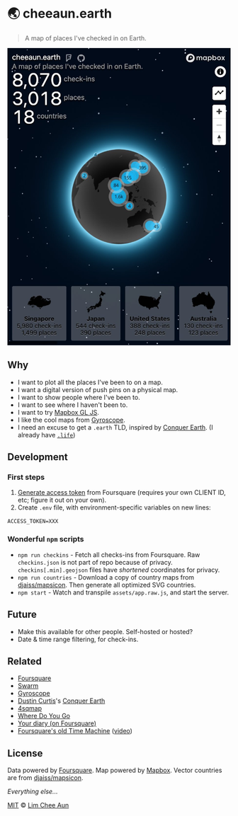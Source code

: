 # 🌏 cheeaun.earth

> A map of places I've checked in on Earth.

[![Screenshot](screenshots/screenshot-2.jpg)](https://cheeaun.earth/)

## Why

- I want to plot all the places I've been to on a map.
- I want a digital version of push pins on a physical map.
- I want to show people where I've been to.
- I want to see where I haven't been to.
- I want to try [Mapbox GL JS](https://www.mapbox.com/mapbox-gl-js/api/).
- I like the cool maps from [Gyroscope](https://gyrosco.pe/).
- I need an excuse to get a `.earth` TLD, inspired by [Conquer Earth](https://conquer.earth/). (I already have [`.life`](http://cheeaun.life/))

## Development

### First steps

1. [Generate access token](https://developer.foursquare.com/overview/auth) from Foursquare (requires your own CLIENT ID, etc; figure it out on your own).
2. Create `.env` file, with environment-specific variables on new lines:

```
ACCESS_TOKEN=XXX
```

### Wonderful `npm` scripts

- `npm run checkins` - Fetch all checks-ins from Foursquare. Raw `checkins.json` is not part of repo because of privacy. `checkins[.min].geojson` files have _shortened_ coordinates for privacy.
- `npm run countries` - Download a copy of country maps from [djaiss/mapsicon](https://github.com/djaiss/mapsicon). Then generate all optimized SVG countries.
- `npm start` - Watch and transpile `assets/app.raw.js`, and start the server.

## Future

- Make this available for other people. Self-hosted or hosted?
- Date & time range filtering, for check-ins.

## Related

- [Foursquare](https://foursquare.com/)
- [Swarm](https://www.swarmapp.com/)
- [Gyroscope](https://gyrosco.pe/)
- [Dustin Curtis](https://github.com/dcurtis)'s [Conquer Earth](https://conquer.earth/)
- [4sqmap](http://www.4sqmap.com/)
- [Where Do You Go](http://www.wheredoyougo.net/)
- [Your diary (on Foursquare)](http://diary.look4square.com/)
- [Foursquare's old Time Machine](https://thenextweb.com/insider/2013/06/13/great-scott-foursquares-time-machine-visualizes-your-past-check-ins-and-predicts-where-youll-go-next/) ([video](https://vimeo.com/148146749))

## License

Data powered by [Foursquare](https://foursquare.com/). Map powered by [Mapbox](https://www.mapbox.com/). Vector countries are from [djaiss/mapsicon](https://github.com/djaiss/mapsicon).

_Everything else..._

[MIT](https://cheeaun.mit-license.org/) © [Lim Chee Aun](http://cheeaun.com)
